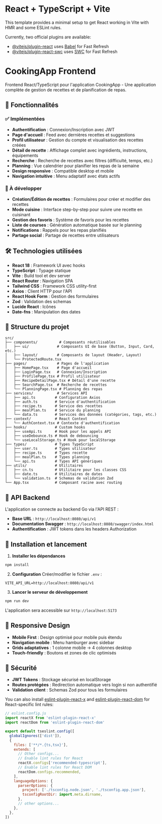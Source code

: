 # React + TypeScript + Vite

This template provides a minimal setup to get React working in Vite with HMR and some ESLint rules.

Currently, two official plugins are available:

- [@vitejs/plugin-react](https://github.com/vitejs/vite-plugin-react/blob/main/packages/plugin-react) uses [Babel](https://babeljs.io/) for Fast Refresh
- [@vitejs/plugin-react-swc](https://github.com/vitejs/vite-plugin-react/blob/main/packages/plugin-react-swc) uses [SWC](https://swc.rs/) for Fast Refresh

# CookingApp Frontend

Frontend React/TypeScript pour l'application CookingApp - Une application complète de gestion de recettes et de planification de repas.

## 🚀 Fonctionnalités

### ✅ Implémentées
- **Authentification** : Connexion/Inscription avec JWT
- **Page d'accueil** : Feed avec dernières recettes et suggestions
- **Profil utilisateur** : Gestion du compte et visualisation des recettes créées
- **Détail de recette** : Affichage complet avec ingrédients, instructions, équipements
- **Recherche** : Recherche de recettes avec filtres (difficulté, temps, etc.)
- **Planning** : Vue calendrier pour planifier les repas de la semaine
- **Design responsive** : Compatible desktop et mobile
- **Navigation intuitive** : Menu adaptatif avec états actifs

### 🔄 À développer
- **Création/Édition de recettes** : Formulaires pour créer et modifier des recettes
- **Mode cuisine** : Interface step-by-step pour suivre une recette en cuisinant
- **Gestion des favoris** : Système de favoris pour les recettes
- **Liste de courses** : Génération automatique basée sur le planning
- **Notifications** : Rappels pour les repas planifiés
- **Partage social** : Partage de recettes entre utilisateurs

## 🛠️ Technologies utilisées

- **React 18** : Framework UI avec hooks
- **TypeScript** : Typage statique
- **Vite** : Build tool et dev server
- **React Router** : Navigation SPA
- **Tailwind CSS** : Framework CSS utility-first
- **Axios** : Client HTTP pour l'API
- **React Hook Form** : Gestion des formulaires
- **Zod** : Validation des schemas
- **Lucide React** : Icônes
- **Date-fns** : Manipulation des dates

## 📁 Structure du projet

```
src/
├── components/          # Composants réutilisables
│   ├── ui/             # Composants UI de base (Button, Input, Card, etc.)
│   ├── layout/         # Composants de layout (Header, Layout)
│   └── ProtectedRoute.tsx
├── pages/              # Pages de l'application
│   ├── HomePage.tsx    # Page d'accueil
│   ├── LoginPage.tsx   # Connexion/Inscription
│   ├── ProfilePage.tsx # Profil utilisateur
│   ├── RecipeDetailPage.tsx # Détail d'une recette
│   ├── SearchPage.tsx  # Recherche de recettes
│   └── PlanningPage.tsx # Planning des repas
├── services/           # Services API
│   ├── api.ts         # Configuration Axios
│   ├── auth.ts        # Service d'authentification
│   ├── recipe.ts      # Service des recettes
│   ├── mealPlan.ts    # Service du planning
│   └── data.ts        # Services des données (catégories, tags, etc.)
├── context/           # React Context
│   └── AuthContext.tsx # Contexte d'authentification
├── hooks/             # Custom hooks
│   ├── useApi.ts      # Hook pour les appels API
│   ├── useDebounce.ts # Hook de debouncing
│   └── useLocalStorage.ts # Hook pour localStorage
├── types/             # Types TypeScript
│   ├── user.ts        # Types utilisateur
│   ├── recipe.ts      # Types recette
│   ├── mealPlan.ts    # Types planning
│   └── api.ts         # Types API génériques
├── utils/             # Utilitaires
│   ├── cn.ts          # Utilitaire pour les classes CSS
│   ├── date.ts        # Utilitaires de dates
│   └── validation.ts  # Schemas de validation Zod
└── App.tsx            # Composant racine avec routing
```

## 🔗 API Backend

L'application se connecte au backend Go via l'API REST :
- **Base URL** : `http://localhost:8080/api/v1`
- **Documentation Swagger** : `http://localhost:8080/swagger/index.html`
- **Authentification** : JWT tokens dans les headers Authorization

## 🚀 Installation et lancement

1. **Installer les dépendances**
```bash
npm install
```

2. **Configuration**
Créer/modifier le fichier `.env` :
```
VITE_API_URL=http://localhost:8080/api/v1
```

3. **Lancer le serveur de développement**
```bash
npm run dev
```

L'application sera accessible sur `http://localhost:5173`

## 📱 Responsive Design

- **Mobile First** : Design optimisé pour mobile puis étendu
- **Navigation mobile** : Menu hamburger avec sidebar
- **Grids adaptatives** : 1 colonne mobile → 4 colonnes desktop
- **Touch-friendly** : Boutons et zones de clic optimisés

## 🔐 Sécurité

- **JWT Tokens** : Stockage sécurisé en localStorage
- **Routes protégées** : Redirection automatique vers login si non authentifié
- **Validation client** : Schemas Zod pour tous les formulaires

You can also install [eslint-plugin-react-x](https://github.com/Rel1cx/eslint-react/tree/main/packages/plugins/eslint-plugin-react-x) and [eslint-plugin-react-dom](https://github.com/Rel1cx/eslint-react/tree/main/packages/plugins/eslint-plugin-react-dom) for React-specific lint rules:

```js
// eslint.config.js
import reactX from 'eslint-plugin-react-x'
import reactDom from 'eslint-plugin-react-dom'

export default tseslint.config([
  globalIgnores(['dist']),
  {
    files: ['**/*.{ts,tsx}'],
    extends: [
      // Other configs...
      // Enable lint rules for React
      reactX.configs['recommended-typescript'],
      // Enable lint rules for React DOM
      reactDom.configs.recommended,
    ],
    languageOptions: {
      parserOptions: {
        project: ['./tsconfig.node.json', './tsconfig.app.json'],
        tsconfigRootDir: import.meta.dirname,
      },
      // other options...
    },
  },
])
```
